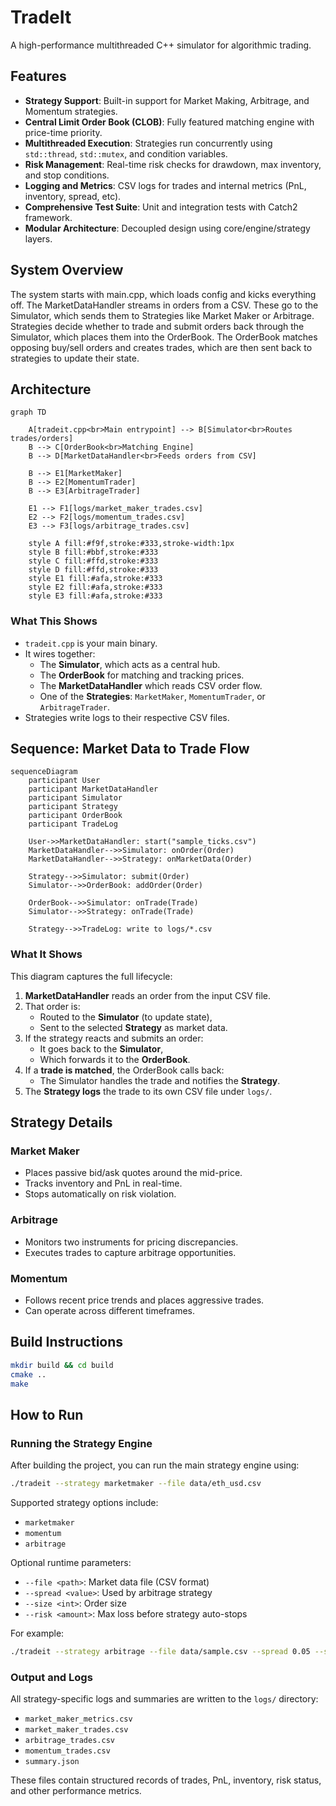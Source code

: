 # TradeIt

A high-performance multithreaded C++ simulator for algorithmic trading.

## Features

- **Strategy Support**: Built-in support for Market Making, Arbitrage, and Momentum strategies.
- **Central Limit Order Book (CLOB)**: Fully featured matching engine with price-time priority.
- **Multithreaded Execution**: Strategies run concurrently using `std::thread`, `std::mutex`, and condition variables.
- **Risk Management**: Real-time risk checks for drawdown, max inventory, and stop conditions.
- **Logging and Metrics**: CSV logs for trades and internal metrics (PnL, inventory, spread, etc).
- **Comprehensive Test Suite**: Unit and integration tests with Catch2 framework.
- **Modular Architecture**: Decoupled design using core/engine/strategy layers.

## System Overview

The system starts with main.cpp, which loads config and kicks everything off. The MarketDataHandler streams in orders from a CSV. These go to the Simulator, which sends them to Strategies like Market Maker or Arbitrage. Strategies decide whether to trade and submit orders back through the Simulator, which places them into the OrderBook. The OrderBook matches opposing buy/sell orders and creates trades, which are then sent back to strategies to update their state.

## Architecture

```mermaid
graph TD

    A[tradeit.cpp<br>Main entrypoint] --> B[Simulator<br>Routes trades/orders]
    B --> C[OrderBook<br>Matching Engine]
    B --> D[MarketDataHandler<br>Feeds orders from CSV]

    B --> E1[MarketMaker]
    B --> E2[MomentumTrader]
    B --> E3[ArbitrageTrader]

    E1 --> F1[logs/market_maker_trades.csv]
    E2 --> F2[logs/momentum_trades.csv]
    E3 --> F3[logs/arbitrage_trades.csv]

    style A fill:#f9f,stroke:#333,stroke-width:1px
    style B fill:#bbf,stroke:#333
    style C fill:#ffd,stroke:#333
    style D fill:#ffd,stroke:#333
    style E1 fill:#afa,stroke:#333
    style E2 fill:#afa,stroke:#333
    style E3 fill:#afa,stroke:#333
```

### What This Shows

- `tradeit.cpp` is your main binary.
- It wires together:
  - The **Simulator**, which acts as a central hub.
  - The **OrderBook** for matching and tracking prices.
  - The **MarketDataHandler** which reads CSV order flow.
  - One of the **Strategies**: `MarketMaker`, `MomentumTrader`, or `ArbitrageTrader`.
- Strategies write logs to their respective CSV files.

## Sequence: Market Data to Trade Flow

```mermaid
sequenceDiagram
    participant User
    participant MarketDataHandler
    participant Simulator
    participant Strategy
    participant OrderBook
    participant TradeLog

    User->>MarketDataHandler: start("sample_ticks.csv")
    MarketDataHandler-->>Simulator: onOrder(Order)
    MarketDataHandler-->>Strategy: onMarketData(Order)
    
    Strategy-->>Simulator: submit(Order)
    Simulator-->>OrderBook: addOrder(Order)
    
    OrderBook-->>Simulator: onTrade(Trade)
    Simulator-->>Strategy: onTrade(Trade)
    
    Strategy-->>TradeLog: write to logs/*.csv

```

### What It Shows

This diagram captures the full lifecycle:

1. **MarketDataHandler** reads an order from the input CSV file.
2. That order is:
   - Routed to the **Simulator** (to update state),
   - Sent to the selected **Strategy** as market data.
3. If the strategy reacts and submits an order:
   - It goes back to the **Simulator**,
   - Which forwards it to the **OrderBook**.
4. If a **trade is matched**, the OrderBook calls back:
   - The Simulator handles the trade and notifies the **Strategy**.
5. The **Strategy logs** the trade to its own CSV file under `logs/`.


## Strategy Details

### Market Maker

- Places passive bid/ask quotes around the mid-price.
- Tracks inventory and PnL in real-time.
- Stops automatically on risk violation.

### Arbitrage

- Monitors two instruments for pricing discrepancies.
- Executes trades to capture arbitrage opportunities.

### Momentum

- Follows recent price trends and places aggressive trades.
- Can operate across different timeframes.


## Build Instructions

```bash
mkdir build && cd build
cmake ..
make
```


## How to Run

### Running the Strategy Engine

After building the project, you can run the main strategy engine using:

```bash
./tradeit --strategy marketmaker --file data/eth_usd.csv
```

Supported strategy options include:

- `marketmaker`
- `momentum`
- `arbitrage`

Optional runtime parameters:
- `--file <path>`: Market data file (CSV format)
- `--spread <value>`: Used by arbitrage strategy
- `--size <int>`: Order size
- `--risk <amount>`: Max loss before strategy auto-stops

For example:

```bash
./tradeit --strategy arbitrage --file data/sample.csv --spread 0.05 --size 10 --risk -100
```

### Output and Logs

All strategy-specific logs and summaries are written to the `logs/` directory:

- `market_maker_metrics.csv`
- `market_maker_trades.csv`
- `arbitrage_trades.csv`
- `momentum_trades.csv`
- `summary.json`

These files contain structured records of trades, PnL, inventory, risk status, and other performance metrics.